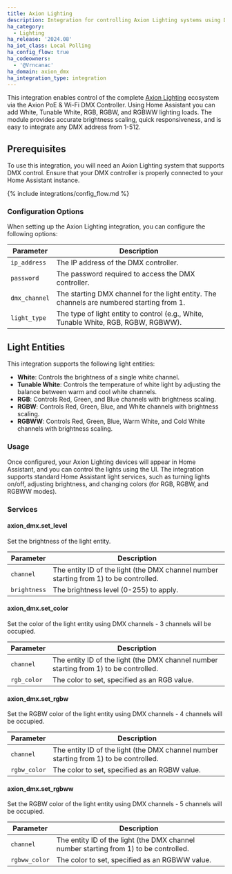 ```yaml
---
title: Axion Lighting
description: Integration for controlling Axion Lighting systems using DMX protocol.
ha_category:
  - Lighting
ha_release: '2024.08'
ha_iot_class: Local Polling
ha_config_flow: true
ha_codeowners:
  - '@Vrncanac'
ha_domain: axion_dmx
ha_integration_type: integration
---
```


This integration enables control of the complete [Axion Lighting](https://axionlighting.com/) ecosystem via the Axion PoE & Wi-Fi DMX Controller. Using Home Assistant you can add White, Tunable White, RGB, RGBW, and RGBWW lighting loads. The module provides accurate brightness scaling, quick responsiveness, and is easy to integrate any DMX address from 1-512.

## Prerequisites

To use this integration, you will need an Axion Lighting system that supports DMX control. Ensure that your DMX controller is properly connected to your Home Assistant instance.

{% include integrations/config_flow.md %}

### Configuration Options

When setting up the Axion Lighting integration, you can configure the following options:

| Parameter               | Description                                           |
| ----------------------- | ----------------------------------------------------- |
| `ip_address`            | The IP address of the DMX controller. |
| `password`              | The password required to access the DMX controller. |
| `dmx_channel`           | The starting DMX channel for the light entity. The channels are numbered starting from 1. |
| `light_type`            | The type of light entity to control (e.g., White, Tunable White, RGB, RGBW, RGBWW). |

## Light Entities

This integration supports the following light entities:

- **White**: Controls the brightness of a single white channel.
- **Tunable White**: Controls the temperature of white light by adjusting the balance between warm and cool white channels.
- **RGB**: Controls Red, Green, and Blue channels with brightness scaling.
- **RGBW**: Controls Red, Green, Blue, and White channels with brightness scaling.
- **RGBWW**: Controls Red, Green, Blue, Warm White, and Cold White channels with brightness scaling.

### Usage

Once configured, your Axion Lighting devices will appear in Home Assistant, and you can control the lights using the UI. The integration supports standard Home Assistant light services, such as turning lights on/off, adjusting brightness, and changing colors (for RGB, RGBW, and RGBWW modes).

### Services

#### axion_dmx.set_level

Set the brightness of the light entity.

| Parameter               | Description                                           |
| ----------------------- | ----------------------------------------------------- |
| `channel`               | The entity ID of the light (the DMX channel number starting from 1) to be controlled.          |
| `brightness`            | The brightness level (0-255) to apply.                |

#### axion_dmx.set_color

Set the color of the light entity using DMX channels - 3 channels will be occupied.

| Parameter               | Description                                           |
| ----------------------- | ----------------------------------------------------- |
| `channel`               | The entity ID of the light (the DMX channel number starting from 1) to be controlled.          |
| `rgb_color`             | The color to set, specified as an RGB value.          |

#### axion_dmx.set_rgbw

Set the RGBW color of the light entity using DMX channels - 4 channels will be occupied.

| Parameter               | Description                                           |
| ----------------------- | ----------------------------------------------------- |
| `channel`               | The entity ID of the light (the DMX channel number starting from 1) to be controlled.          |
| `rgbw_color`            | The color to set, specified as an RGBW value.          |

#### axion_dmx.set_rgbww

Set the RGBW color of the light entity using DMX channels - 5 channels will be occupied.

| Parameter               | Description                                           |
| ----------------------- | ----------------------------------------------------- |
| `channel`               | The entity ID of the light (the DMX channel number starting from 1) to be controlled.          |
| `rgbww_color`           | The color to set, specified as an RGBWW value.          |
